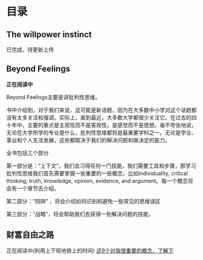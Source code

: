# 目录
## The willpower instinct
已完成，待更新上传
## Beyond Feelings
**正在阅读中**

Beyond Feelings主要是讲批判性思维。

书中介绍到，对于我们来说，这可能是新话题，因为在大多数中小学对这个话题都没有太多关注和强调，实际上，直到最近，大多数大学都很少关注它。在过去的四十年中，主要的重点是主观性而不是客观性，是感觉而不是思想。毫不夸张地说，无论在大学所学的专业是什么，批判性思维都将是最重要学科之一。无论是学业、事业和个人生活发展，这些都取决于我们的解决问题和做决定的能力。

全书包括三个部分

第一部分是：“上下文”，我们去习得任何一门技能，我们需要工具和步骤，那学习批判性思维我们首先需要掌握一些重要的一些概念，比如individuality, critical thinking, truth, knowledge, opinion, evidence, and argument。每一个概念将会有一个章节去介绍。

第二部分：“陷阱” ，将会介绍如何识别和避免一些常见的思维误区

第三部分：“战略”，将会帮助我们去获得一些解决问题的技能，

## 财富自由之路
正在阅读中(利用上下班地铁上的时间)
<a href='/财富自由之路/这9个对我很重要的概念，了解下.md'>这9个对我很重要的概念，了解下</a>